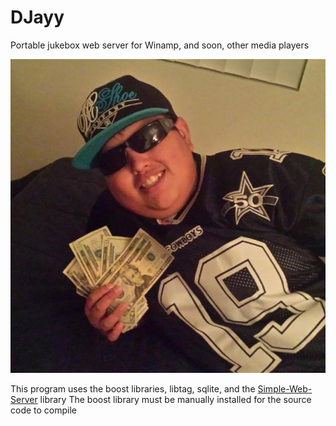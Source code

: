 # DJayy
Portable jukebox web server for Winamp, and soon, other media players

![alt tag](https://raw.githubusercontent.com/lufinkey/DJayy/master/icon.png)

This program uses the boost libraries, libtag, sqlite, and the [Simple-Web-Server](https://github.com/eidheim/Simple-Web-Server) library
The boost library must be manually installed for the source code to compile
